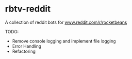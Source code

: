 # rbtv-reddit
A collection of reddit bots for www.reddit.com/r/rocketbeans

TODO:

- Remove console logging and implement file logging
- Error Handling
- Refactoring